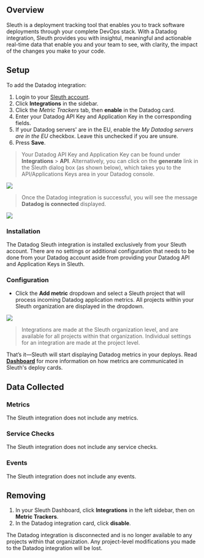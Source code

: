 ## Overview

Sleuth is a deployment tracking tool that enables you to track software deployments through your complete DevOps stack. With a Datadog integration, Sleuth provides you with insightul, meaningful and actionable real-time data that enable you and your team to see, with clarity, the impact of the changes you make to your code.

## Setup

To add the Datadog integration:

1. Login to your [Sleuth account](https://app.sleuth.io/accounts/login/). 
1. Click **Integrations** in the sidebar.
2. Click the _Metric Trackers_ tab, then **enable** in the Datadog card.
3. Enter your Datadog API Key and Application Key in the corresponding fields. 
4. If your Datadog servers' are in the EU, enable the _My Datadog servers are in the EU_ checkbox. Leave this unchecked if you are unsure.  
5. Press **Save**. 

> Your Datadog API Key and Application Key can be found under **Integrations** &gt; **API**. Alternatively, you can click on the **generate** link in the Sleuth dialog box (as shown below), which takes you to the API/Applications Keys area in your Datadog console. 

![](/images/datadog-integration-api-key.png)

> Once the Datadog integration is successful, you will see the message **Datadog is connected** displayed. 

![](/images/datadog-integration.png)

### Installation

The Datadog Sleuth integration is installed exclusively from your Sleuth account. There are no settings or additional configuration that needs to be done from your Datadog account aside from providing your Datadog API and Application Keys in Sleuth. 

### Configuration

* Click the **Add metric** dropdown and select a Sleuth project that will process incoming Datadog application metrics. All projects within your Sleuth organization are displayed in the dropdown. 

![](/images/datadog-enabled-metric-pick.png)

> Integrations are made at the Sleuth organization level, and are available for all projects within that organization. Individual settings for an integration are made at the project level.  

That’s it—Sleuth will start displaying Datadog metrics in your deploys. Read [**Dashboard**](https://help.sleuth.io/dashboard) for more information on how metrics are communicated in Sleuth's deploy cards. 


## Data Collected

### Metrics

The Sleuth integration does not include any metrics. 

### Service Checks

The Sleuth integration does not include any service checks.

### Events

The Sleuth integration does not include any events. 

## Removing

1. In your Sleuth Dashboard, click **Integrations** in the left sidebar, then on **Metric Trackers**. 
2. In the Datadog integration card, click **disable**.

The Datadog integration is disconnected and is no longer available to any projects within that organization. Any project-level modifications you made to the Datadog integration will be lost.
